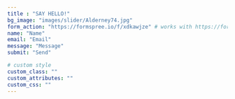 ```yaml
---
title : "SAY HELLO!"
bg_image: "images/slider/Alderney74.jpg"
form_action: "https://formspree.io/f/xdkawjze" # works with https://formspree
name: "Name"
email: "Email"
message: "Message"
submit: "Send"

# custom style
custom_class: "" 
custom_attributes: "" 
custom_css: ""
---
```




<div>

</div>